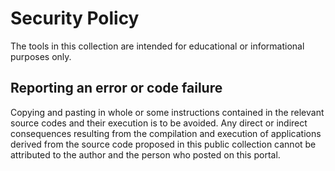 # Security Policy

The tools in this collection are intended for educational or informational purposes only. 

## Reporting an error or code failure



Copying and pasting in whole or some instructions contained in the relevant source codes and their execution is to be avoided. 
Any direct or indirect consequences resulting from the compilation and execution of applications derived from the source code proposed in this public collection 
cannot be attributed to the author and the person who posted on this portal.
